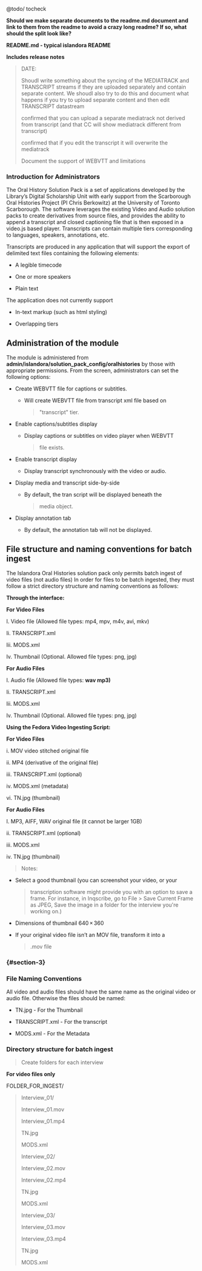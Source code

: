 @todo/ tocheck

**Should we make separate documents to the readme.md document and link
to them from the readme to avoid a crazy long readme? If so, what should
the split look like?**

**README.md - typical islandora README**

**Includes release notes**

> DATE:
>
> Shoudl write something about the syncing of the MEDIATRACK and
> TRANSCRIPT streams if they are uploaded separately and contain
> separate content. We shoudl also try to do this and document what
> happens if you try to upload separate content and then edit TRANSCRIPT
> datastream
>
> confirmed that you can upload a separate mediatrack not derived from
> transcript (and that CC will show mediatrack different from
> transcript)
>
> confirmed that if you edit the transcript it will overwrite the
> mediatrack
>
> Document the support of WEBVTT and limitations






### Introduction for Administrators

The Oral History Solution Pack is a set of applications developed by the
Library’s Digital Scholarship Unit with early support from the
Scarborough Oral Histories Project (PI Chris Berkowitz) at the
University of Toronto Scarborough. The software leverages the existing
Video and Audio solution packs to create derivatives from source files,
and provides the ability to append a transcript and closed captioning
file that is then exposed in a video.js based player. Transcripts can
contain multiple tiers corresponding to languages, speakers,
annotations, etc.

Transcripts are produced in any application that will support the export
of delimited text files containing the following elements:

-   A legible timecode

-   One or more speakers

-   Plain text

The application does not currently support

-   In-text markup (such as html styling)

-   Overlapping tiers

Administration of the module
----------------------------

The module is administered from
**admin/islandora/solution\_pack\_config/oralhistories** by those with
appropriate permissions. From the screen, administrators can set the
following options:

-   Create WEBVTT file for captions or subtitles.

    -   Will create WEBVTT file from transcript xml file based on
        > "transcript" tier.

-   Enable captions/subtitles display

    -   Display captions or subtitles on video player when WEBVTT
        > file exists.

-   Enable transcript display

    -   Display transcript synchronously with the video or audio.

-   Display media and transcript side-by-side

    -   By default, the tran script will be displayed beneath the
        > media object.

-   Display annotation tab

    -   By default, the annotation tab will not be displayed.

File structure and naming conventions for batch ingest
------------------------------------------------------

The Islandora Oral Histories solution pack only permits batch ingest of
video files (not audio files) In order for files to be batch ingested,
they must follow a strict directory structure and naming conventions as
follows:

**Through the interface:**

**For Video Files**

I. Video file (Allowed file types: mp4, mpv, m4v, avi, mkv)

Ii. TRANSCRIPT.xml

Iii. MODS.xml

Iv. Thumbnail (Optional. Allowed file types: png, jpg)

**For Audio Files**

I. Audio file (Allowed file types: **wav mp3)**

Ii. TRANSCRIPT.xml

Iii. MODS.xml

Iv. Thumbnail (Optional. Allowed file types: png, jpg)

**Using the Fedora Video Ingesting Script:**

**For Video Files**

i\. MOV video stitched original file

ii\. MP4 (derivative of the original file)

iii\. TRANSCRIPT.xml (optional)

iv\. MODS.xml (metadata)

vi\. TN.jpg (thumbnail)

**For Audio Files**

I. MP3, AIFF, WAV original file (it cannot be larger 1GB)

ii\. TRANSCRIPT.xml (optional)

iii\. MODS.xml

iv\. TN.jpg (thumbnail)

> Notes:

-   Select a good thumbnail (you can screenshot your video, or your
    > transcription software might provide you with an option to save
    > a frame. For instance, in Inqscribe, go to File &gt; Save Current
    > Frame as JPEG, Save the image in a folder for the interview you're
    > working on.)

-   Dimensions of thumbnail 640 × 360

-   If your original video file isn’t an MOV file, transform it into a
    > .mov file

###  {#section-3}

### File Naming Conventions

All video and audio files should have the same name as the original
video or audio file. Otherwise the files should be named:

-   TN.jpg - For the Thumbnail

-   TRANSCRIPT.xml - For the transcript

-   MODS.xml - For the Metadata

### Directory structure for batch ingest

> Create folders for each interview

**For video files only**

FOLDER\_FOR\_INGEST/

> Interview\_01/
>
> Interview\_01.mov
>
> Interview\_01.mp4
>
> TN.jpg
>
> MODS.xml
>
> Interview\_02/
>
> Interview\_02.mov
>
> Interview\_02.mp4
>
> TN.jpg
>
> MODS.xml
>
> Interview\_03/
>
> Interview\_03.mov
>
> Interview\_03.mp4
>
> TN.jpg
>
> MODS.xml

